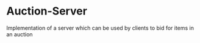 # Auction-Server
Implementation of a server which can be used by clients to bid for items in an auction

